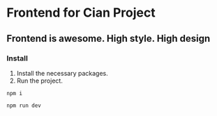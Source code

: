 # Frontend for Cian Project

## Frontend is awesome. High style. High design

### Install

1. Install the necessary packages.
2. Run the project.

```
npm i
```

```
npm run dev
```
